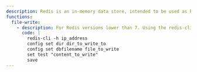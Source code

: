 ```yaml
---
description: Redis is an in-memory data store, intended to be used as backend service and not exposed directly to users or to the Internet, until version 7 it was insecure by default.
functions:
  file-write:
    - description: For Redis versions lower than 7. Using the redis-cli It is possible to create a file on the file system and write arbitrary content.
      code: |
        redis-cli -h ip_address
        config set dir dir_to_write_to
        config set dbfilename file_to_write
        set test "content_to_write"
        save
---
```

